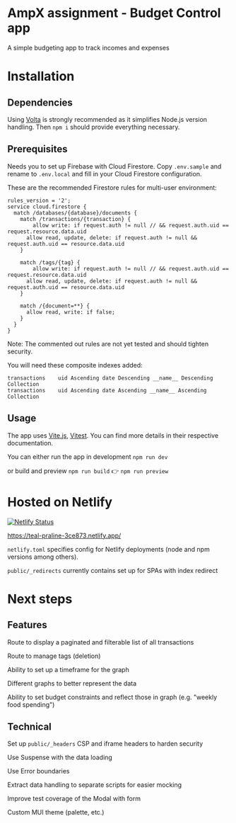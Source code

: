 # AmpX assignment - Budget Control app

A simple budgeting app to track incomes and expenses

# Installation

## Dependencies

Using [Volta](https://volta.sh/) is strongly recommended as it simplifies Node.js version handling. Then `npm i` should provide everything necessary.

## Prerequisites

Needs you to set up Firebase with Cloud Firestore. Copy `.env.sample` and rename to `.env.local` and fill in your Cloud Firestore configuration.

These are the recommended Firestore rules for multi-user environment:

```
rules_version = '2';
service cloud.firestore {
  match /databases/{database}/documents {
  	match /transactions/{transaction} {
    	allow write: if request.auth != null // && request.auth.uid == request.resource.data.uid
      allow read, update, delete: if request.auth != null && request.auth.uid == resource.data.uid
    }

    match /tags/{tag} {
    	allow write: if request.auth != null // && request.auth.uid == request.resource.data.uid
      allow read, update, delete: if request.auth != null && request.auth.uid == resource.data.uid
    }

    match /{document=**} {
      allow read, write: if false;
    }
  }
}
```

Note: The commented out rules are not yet tested and should tighten security.

You will need these composite indexes added:

```
transactions 	uid Ascending date Descending __name__ Descending	Collection
transactions 	uid Ascending date Ascending __name__ Ascending	Collection
```

## Usage

The app uses [Vite.js](https://vitejs.dev), [Vitest](https://vitest.dev). You can find more details in their respective documentation.

You can either run the app in development `npm run dev`

or build and preview `npm run build` 👉 `npm run preview`

# Hosted on Netlify

[![Netlify Status](https://api.netlify.com/api/v1/badges/c3d48dd5-fba9-4863-ae7e-e34cee878a20/deploy-status)](https://app.netlify.com/sites/teal-praline-3ce873/deploys)

https://teal-praline-3ce873.netlify.app/

`netlify.toml` specifies config for Netlify deployments (node and npm versions among others).

`public/_redirects` currently contains set up for SPAs with index redirect

# Next steps

## Features

Route to display a paginated and filterable list of all transactions

Route to manage tags (deletion)

Ability to set up a timeframe for the graph

Different graphs to better represent the data

Ability to set budget constraints and reflect those in graph (e.g. "weekly food spending")

## Technical

Set up `public/_headers` CSP and iframe headers to harden security

Use Suspense with the data loading

Use Error boundaries

Extract data handling to separate scripts for easier mocking

Improve test coverage of the Modal with form

Custom MUI theme (palette, etc.)
